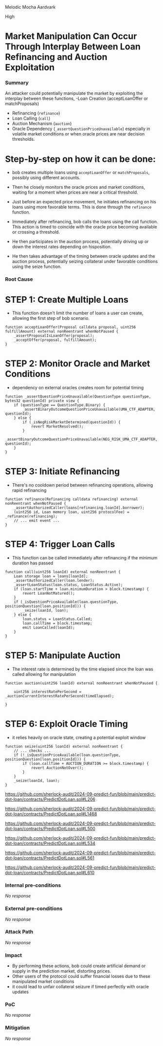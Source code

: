 Melodic Mocha Aardvark

High

# Market Manipulation Can Occur Through Interplay  Between Loan Refinancing and Auction Exploitation

### Summary

An  attacker could potentially manipulate the market by exploiting the interplay between these functions,
-Loan Creation (acceptLoanOffer or matchProposals)
- Refinancing (`refinance`)
- Loan Calling (`call`)
- Auction Mechanism (`auction`)
- Oracle Dependency (`_assertQuestionPriceUnavailable`)
 especially in volatile market conditions or when oracle prices are near decision thresholds.

# Step-by-step  on how it can be done:

- bob creates multiple loans using `acceptLoanOffer` or `matchProposals`, possibly using different accounts.

- Then he closely monitors the oracle prices and market conditions, waiting for a moment when prices are near a critical threshold.

- Just before an expected price movement, he initiates refinancing on his loans using more favorable terms. This is done through the `refinance` function.

-  Immediately after refinancing, bob calls the loans using the call function. This action is timed to coincide with the oracle price becoming available or crossing a threshold.

- He then participates in the auction process, potentially driving up or down the interest rates depending on hisposition.

-  He then takes advantage of the timing between oracle updates and the auction process, potentially seizing collateral under favorable conditions using the seize function.

### Root Cause


# STEP 1: Create Multiple Loans
- This function doesn't limit the number of loans a user can create, allowing the first step of bob scenario.
```solidity
function acceptLoanOffer(Proposal calldata proposal, uint256 fulfillAmount) external nonReentrant whenNotPaused {
    _assertProposalIsLoanOffer(proposal);
    _acceptOffer(proposal, fulfillAmount);
}
```

# STEP 2: Monitor Oracle and Market Conditions
- dependency on external oracles creates room for potential timing
```solidity 
function _assertQuestionPriceUnavailable(QuestionType questionType, bytes32 questionId) private view {
    if (questionType == QuestionType.Binary) {
        _assertBinaryOutcomeQuestionPriceUnavailable(UMA_CTF_ADAPTER, questionId);
    } else {
        if (_isNegRiskMarketDetermined(questionId)) {
            revert MarketResolved();
        }
        _assertBinaryOutcomeQuestionPriceUnavailable(NEG_RISK_UMA_CTF_ADAPTER, questionId);
    }
}
```
# STEP 3: Initiate Refinancing
- There's no cooldown period between refinancing operations, allowing rapid refinancing

```solidity
function refinance(Refinancing calldata refinancing) external nonReentrant whenNotPaused {
    _assertAuthorizedCaller(loans[refinancing.loanId].borrower);
    (uint256 id, Loan memory loan, uint256 protocolFee) = _refinance(refinancing);
    // ... emit event ...
}
```

# STEP 4: Trigger Loan Calls
- This function can be called immediately after refinancing if the minimum duration has passed

```solidity
function call(uint256 loanId) external nonReentrant {
    Loan storage loan = loans[loanId];
    _assertAuthorizedCaller(loan.lender);
    _assertLoanStatus(loan.status, LoanStatus.Active);
    if (loan.startTime + loan.minimumDuration > block.timestamp) {
        revert LoanNotMatured();
    }
    if (_isQuestionPriceAvailable(loan.questionType, positionQuestion[loan.positionId])) {
        _seize(loanId, loan);
    } else {
        loan.status = LoanStatus.Called;
        loan.callTime = block.timestamp;
        emit LoanCalled(loanId);
    }
}
```

# STEP 5: Manipulate Auction 
- The interest rate is determined by the time elapsed since the loan was called allowing for manipulation
```solidity
function auction(uint256 loanId) external nonReentrant whenNotPaused {
   
    uint256 interestRatePerSecond = _auctionCurrentInterestRatePerSecond(timeElapsed);
    
}
```

# STEP 6: Exploit Oracle Timing
- it relies heavily on oracle state, creating a potential exploit window
```solidity
function seize(uint256 loanId) external nonReentrant {
    // ... checks ...
    if (!_isQuestionPriceAvailable(loan.questionType, positionQuestion[loan.positionId])) {
        if (loan.callTime + AUCTION_DURATION >= block.timestamp) {
            revert AuctionNotOver();
        }
    }
    _seize(loanId, loan);
}
```


https://github.com/sherlock-audit/2024-09-predict-fun/blob/main/predict-dot-loan/contracts/PredictDotLoan.sol#L206

https://github.com/sherlock-audit/2024-09-predict-fun/blob/main/predict-dot-loan/contracts/PredictDotLoan.sol#L1468

https://github.com/sherlock-audit/2024-09-predict-fun/blob/main/predict-dot-loan/contracts/PredictDotLoan.sol#L500

https://github.com/sherlock-audit/2024-09-predict-fun/blob/main/predict-dot-loan/contracts/PredictDotLoan.sol#L534

https://github.com/sherlock-audit/2024-09-predict-fun/blob/main/predict-dot-loan/contracts/PredictDotLoan.sol#L561

https://github.com/sherlock-audit/2024-09-predict-fun/blob/main/predict-dot-loan/contracts/PredictDotLoan.sol#L610

### Internal pre-conditions

_No response_

### External pre-conditions

_No response_

### Attack Path

_No response_

### Impact

- By performing these actions, bob could create artificial demand or supply in the prediction market, distorting prices.
- Other users of the protocol could suffer financial losses due to these manipulated market conditions
- it could lead to unfair collateral seizure if timed perfectly with oracle updates

### PoC

_No response_

### Mitigation

_No response_